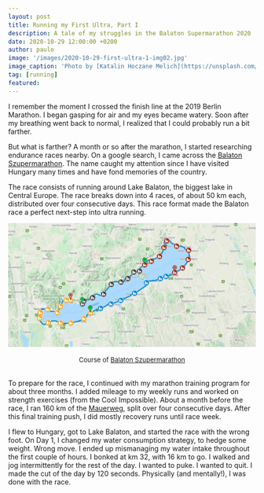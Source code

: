 ```yaml
---
layout: post
title: Running my First Ultra, Part I
description: A tale of my struggles in the Balaton Supermarathon 2020 
date: 2020-10-29 12:00:00 +0200
author: paulo
image: '/images/2020-10-29-first-ultra-1-img02.jpg'
image_caption: 'Photo by [Katalin Hoczane Melich](https://unsplash.com/@hoczika?utm_source=unsplash&amp;utm_medium=referral&amp;utm_content=creditCopyText) on [Unsplash](https://unsplash.com/s/photos/balaton?utm_source=unsplash&amp;utm_medium=referral&amp;utm_content=creditCopyText)'
tag: [running]
featured: 
---
```


I remember the moment I crossed the finish line at the 2019 Berlin Marathon. I began gasping for air and my eyes became watery. Soon after my breathing went back to normal, I realized that I could probably run a bit farther.   

But what is farther? A month or so after the marathon, I started researching endurance races nearby.  On a google search, I came across the [Balaton Szupermarathon](https://balatonsupermarathon.runinbudapest.com/13th-lake-balaton-supermarathon/). The name caught my attention since I have visited Hungary many times and have fond memories of the country.  
 
The race consists of running around Lake Balaton, the biggest lake in Central Europe. The race breaks down into 4 races, of about 50 km each, distributed over four consecutive days. This race format made the Balaton race a perfect next-step into ultra running.  

![2020-10-29-first-ultra-1-img01](/images/2020-10-29-first-ultra-1-img01.jpg)

<font size="-1"><center><span>Course of <a href="https://www.google.com/maps/d/viewer?mid=17SHqsNRVI7auHHLb3setZCzzcGAc9oIn&ll=46.881044167690284%2C17.707253079861403&z=10">Balaton Szupermarathon</a></span></center></font>
<br>


To prepare for the race, I continued with my marathon training program for about three months. I added mileage to my weekly runs and worked on strength exercises (from the Cool Impossible). About a month before the race, I ran 160 km of the [Mauerweg](https://www.komoot.com/tour/78555721), split over four consecutive days. After this final training push, I did mostly recovery runs until race week.   

I flew to Hungary, got to Lake Balaton, and started the race with the wrong foot. On Day 1, I changed my water consumption strategy, to hedge some weight. Wrong move. I ended up mismanaging my water intake throughout the first couple of hours. I bonked at km 32, with 16 km to go. I walked and jog intermittently for the rest of the day. I wanted to puke. I wanted to quit. I made the cut of the day by 120 seconds.  Physically (and mentally!), I was done with the race. 

 